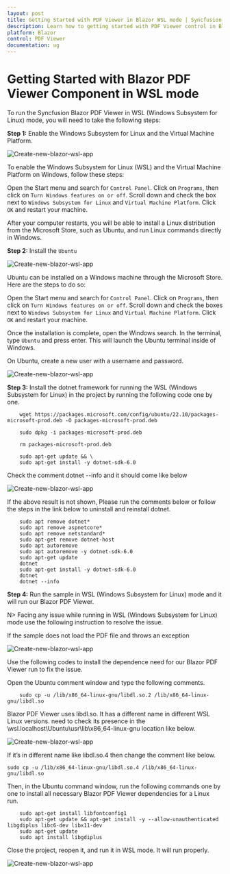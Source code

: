 ```yaml
---
layout: post
title: Getting Started with PDF Viewer in Blazor WSL mode | Syncfusion
description: Learn how to getting started with PDF Viewer control in Blazor WSL (Windows Subsystem for Linux) mode. 
platform: Blazor
control: PDF Viewer
documentation: ug
---
```


# Getting Started with Blazor PDF Viewer Component in WSL mode

To run the Syncfusion Blazor PDF Viewer in WSL (Windows Subsystem for Linux) mode, you will need to take the following steps:

**Step 1:** Enable the Windows Subsystem for Linux and the Virtual Machine Platform.

![Create-new-blazor-wsl-app](GettingStarted_images/turn-features.png)

To enable the Windows Subsystem for Linux (WSL) and the Virtual Machine Platform on Windows, follow these steps:

Open the Start menu and search for `Control Panel`. Click on `Programs`, then click on `Turn Windows features on or off`. Scroll down and check the box next to `Windows Subsystem for Linux` and `Virtual Machine Platform`. Click `OK` and restart your machine.

After your computer restarts, you will be able to install a Linux distribution from the Microsoft Store, such as Ubuntu, and run Linux commands directly in Windows.

**Step 2:** Install the `Ubuntu`

![Create-new-blazor-wsl-app](GettingStarted_images/install-ubuntu.png)

Ubuntu can be installed on a Windows machine through the Microsoft Store. Here are the steps to do so:

Open the Start menu and search for `Control Panel`. Click on `Programs`, then click on `Turn Windows features on or off`. Scroll down and check the boxes next to `Windows Subsystem for Linux` and `Virtual Machine Platform`. Click `OK` and restart your machine.

Once the installation is complete, open the Windows search. In the terminal, type `Ubuntu` and press enter. This will launch the Ubuntu terminal inside of Windows.

On Ubuntu, create a new user with a username and password. 

![Create-new-blazor-wsl-app](GettingStarted_images/username-password.png)

**Step 3:** Install the dotnet framework for running the WSL (Windows Subsystem for Linux) in the project by running the following code one by one. 

```
    wget https://packages.microsoft.com/config/ubuntu/22.10/packages-microsoft-prod.deb -O packages-microsoft-prod.deb

    sudo dpkg -i packages-microsoft-prod.deb

    rm packages-microsoft-prod.deb

    sudo apt-get update && \
    sudo apt-get install -y dotnet-sdk-6.0

```

Check the comment dotnet --info and it should come like below

![Create-new-blazor-wsl-app](GettingStarted_images/dotnet-info.png)

If the above result is not shown, Please run the comments below or follow the steps in the link below to uninstall and reinstall dotnet. 
```
    sudo apt remove dotnet*
    sudo apt remove aspnetcore*
    sudo apt remove netstandard*
    sudo apt-get remove dotnet-host
    sudo apt autoremove
    sudo apt autoremove -y dotnet-sdk-6.0
    sudo apt-get update
    dotnet
    sudo apt-get install -y dotnet-sdk-6.0
    dotnet
    dotnet --info

```
**Step 4:** Run the sample in WSL (Windows Subsystem for Linux) mode and it will run our Blazor PDF Viewer.

N> Facing any issue while running in WSL (Windows Subsystem for Linux) mode use the following instruction to resolve the issue.

If the sample does not load the PDF file and throws an exception

![Create-new-blazor-wsl-app](GettingStarted_images/exception.png)

Use the following codes to install the dependence need for our Blazor PDF Viewer run to fix the issue.

Open the Ubuntu comment window and type the following comments.

```
    sudo cp -u /lib/x86_64-linux-gnu/libdl.so.2 /lib/x86_64-linux-gnu/libdl.so
```
Blazor PDF Viewer uses libdl.so. It has a different name in different WSL Linux versions. need to check its presence in the
\wsl.localhost\Ubuntu\usr\lib\x86_64-linux-gnu location like below.

![Create-new-blazor-wsl-app](GettingStarted_images/libdl.png)

If it’s in different name like libdl.so.4 then change the comment like below.

```
sudo cp -u /lib/x86_64-linux-gnu/libdl.so.4 /lib/x86_64-linux-gnu/libdl.so
```

Then, in the Ubuntu command window, run the following commands one by one to install all necessary Blazor PDF Viewer dependencies for a Linux run. 

```
    sudo apt-get install libfontconfig1
    sudo apt-get update && apt-get install -y --allow-unauthenticated libgdiplus libc6-dev libx11-dev
    sudo apt-get update
    sudo apt install libgdiplus

```

Close the project, reopen it, and run it in WSL mode. It will run properly.

![Create-new-blazor-wsl-app](GettingStarted_images/final.png)
